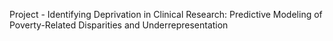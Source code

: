 Project - Identifying Deprivation in Clinical Research: Predictive Modeling of Poverty-Related Disparities and Underrepresentation
